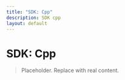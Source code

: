 ```yaml
---
title: "SDK: Cpp"
description: SDK cpp
layout: default
---
```


# SDK: Cpp

> Placeholder. Replace with real content.
